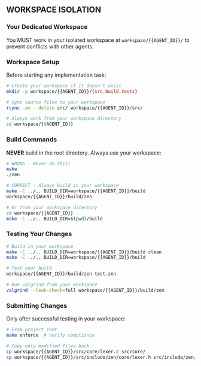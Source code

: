 ## WORKSPACE ISOLATION

### Your Dedicated Workspace
You MUST work in your isolated workspace at `workspace/{{AGENT_ID}}/` to prevent conflicts with other agents.

### Workspace Setup
Before starting any implementation task:
```bash
# Create your workspace if it doesn't exist
mkdir -p workspace/{{AGENT_ID}}/{src,build,tests}

# Sync source files to your workspace
rsync -av --delete src/ workspace/{{AGENT_ID}}/src/

# Always work from your workspace directory
cd workspace/{{AGENT_ID}}
```

### Build Commands
**NEVER** build in the root directory. Always use your workspace:
```bash
# WRONG - Never do this!
make
./zen

# CORRECT - Always build in your workspace
make -C ../.. BUILD_DIR=workspace/{{AGENT_ID}}/build
workspace/{{AGENT_ID}}/build/zen

# Or from your workspace directory
cd workspace/{{AGENT_ID}}
make -C ../.. BUILD_DIR=$(pwd)/build
```

### Testing Your Changes
```bash
# Build in your workspace
make -C ../.. BUILD_DIR=workspace/{{AGENT_ID}}/build clean
make -C ../.. BUILD_DIR=workspace/{{AGENT_ID}}/build

# Test your build
workspace/{{AGENT_ID}}/build/zen test.zen

# Run valgrind from your workspace
valgrind --leak-check=full workspace/{{AGENT_ID}}/build/zen
```

### Submitting Changes
Only after successful testing in your workspace:
```bash
# From project root
make enforce  # Verify compliance

# Copy only modified files back
cp workspace/{{AGENT_ID}}/src/core/lexer.c src/core/
cp workspace/{{AGENT_ID}}/src/include/zen/core/lexer.h src/include/zen/core/
```